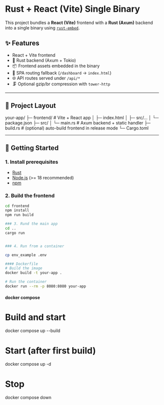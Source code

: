 # Rust + React (Vite) Single Binary

This project bundles a **React (Vite)** frontend with a **Rust (Axum)** backend into a single binary using [`rust-embed`](https://crates.io/crates/rust-embed).

## ✨ Features

- React + Vite frontend
- 🦀 Rust backend (Axum + Tokio)
- 📦 Frontend assets embedded in the binary
- 🔀 SPA routing fallback (`/dashboard` → `index.html`)
- 🌐 API routes served under `/api/*`
- 🗜 Optional gzip/br compression with `tower-http`

---

## 📂 Project Layout

your-app/
├─ frontend/ # Vite + React app
│ ├─ index.html
│ ├─ src/…
│ └─ package.json
├─ src/
│ └─ main.rs # Axum backend + static handler
├─ build.rs # (optional) auto-build frontend in release mode
└─ Cargo.toml

---

## 🚀 Getting Started

### 1. Install prerequisites

- [Rust](https://www.rust-lang.org/tools/install)
- [Node.js](https://nodejs.org/) (>= 18 recommended)
- [npm](https://www.npmjs.com/)

### 2. Build the frontend

```bash
cd frontend
npm install
npm run build

### 3. Rund the main app
cd ..
cargo run


### 4. Run from a container

cp env_example .env

#### Dockerfile
# Build the image
docker build -t your-app .

# Run the container
docker run --rm -p 8080:8080 your-app
```

#### docker compose

# Build and start

docker compose up --build

# Start (after first build)

docker compose up -d

# Stop

docker compose down
